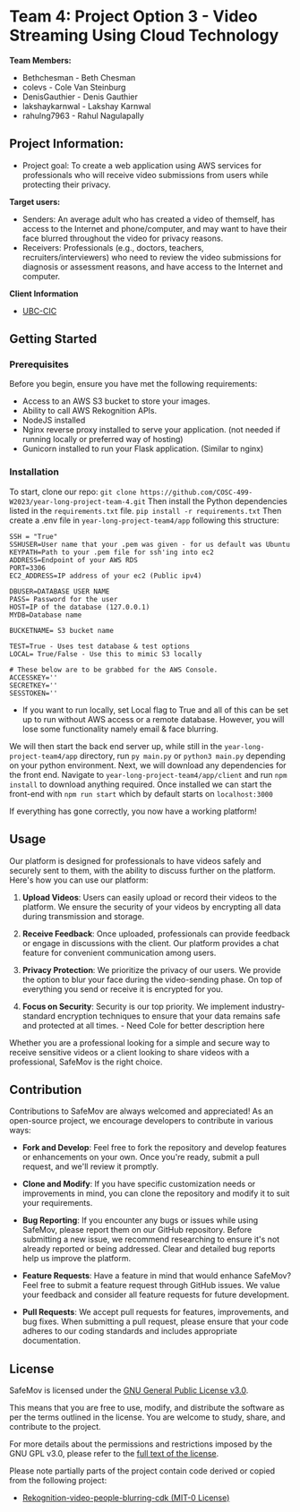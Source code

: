 # Team 4: Project Option 3 -  Video Streaming Using Cloud Technology

**Team Members:**
* Bethchesman - Beth Chesman
* colevs - Cole Van Steinburg
* DenisGauthier - Denis Gauthier
* lakshaykarnwal - Lakshay Karnwal
* rahulng7963 - Rahul Nagulapally

## Project Information:
* Project goal: To create a web application using AWS services for professionals who will receive video submissions from users while protecting their privacy.

**Target users:**
* Senders: An average adult who has created a video of themself, has access to the Internet and phone/computer, and may want to have their face blurred throughout the video for privacy reasons.
* Receivers: Professionals (e.g., doctors, teachers, recruiters/interviewers) who need to review the video submissions for diagnosis or assessment reasons, and have access to the Internet and computer.

**Client Information**
* [UBC-CIC](https://cic.ubc.ca/)


## Getting Started

### Prerequisites
Before you begin, ensure you have met the following requirements:
- Access to an AWS S3 bucket to store your images.
- Ability to call AWS Rekognition APIs.
- NodeJS installed
- Nginx reverse proxy installed to serve your application. (not needed if running locally or preferred way of hosting)
- Gunicorn installed to run your Flask application. (Similar to nginx)

### Installation 
To start, clone our repo:
``` git clone https://github.com/COSC-499-W2023/year-long-project-team-4.git ```
Then install the Python dependencies listed in the `requirements.txt` file.
        ``` pip install -r requirements.txt ```
Then create a .env file in ```year-long-project-team4/app``` following this structure: 
```
SSH = "True"
SSHUSER=User name that your .pem was given - for us default was Ubuntu
KEYPATH=Path to your .pem file for ssh'ing into ec2
ADDRESS=Endpoint of your AWS RDS 
PORT=3306
EC2_ADDRESS=IP address of your ec2 (Public ipv4) 

DBUSER=DATABASE USER NAME
PASS= Password for the user
HOST=IP of the database (127.0.0.1)
MYDB=Database name 

BUCKETNAME= S3 bucket name 

TEST=True - Uses test database & test options 
LOCAL= True/False - Use this to mimic S3 locally 

# These below are to be grabbed for the AWS Console. 
ACCESSKEY=''
SECRETKEY=''
SESSTOKEN=''
```
* If you want to run locally, set Local flag to True and all of this can be set up to run without AWS access or a remote database. However, you will lose some functionality namely email & face blurring.


We will then start the back end server up, while still in the ```year-long-project-team4/app``` directory, run ```py main.py``` or ```python3 main.py``` depending on your python environment.
Next, we will download any dependencies for the front end. Navigate to  ```year-long-project-team4/app/client``` and run ```npm install``` to download anything required.
Once installed we can start the front-end with ```npm run start``` which by default starts on ```localhost:3000```

If everything has gone correctly, you now have a working platform! 

## Usage

Our platform is designed for professionals to have videos safely and securely sent to them, with the ability to discuss further on the platform. Here's how you can use our platform:

1. **Upload Videos**: Users can easily upload or record their videos to the platform. We ensure the security of your videos by encrypting all data during transmission and storage.

2. **Receive Feedback**: Once uploaded, professionals can provide feedback or engage in discussions with the client. Our platform provides a chat feature for convenient communication among users.

3. **Privacy Protection**: We prioritize the privacy of our users. We provide the option to blur your face during the video-sending phase. On top of everything you send or receive it is encrypted for you. 

4. **Focus on Security**: Security is our top priority. We implement industry-standard encryption techniques to ensure that your data remains safe and protected at all times. - Need Cole for better description here 

Whether you are a professional looking for a simple and secure way to receive sensitive videos or a client looking to share videos with a professional, SafeMov is the right choice. 

## Contribution

Contributions to SafeMov are always welcomed and appreciated! As an open-source project, we encourage developers to contribute in various ways:

- **Fork and Develop**: Feel free to fork the repository and develop features or enhancements on your own. Once you're ready, submit a pull request, and we'll review it promptly.

- **Clone and Modify**: If you have specific customization needs or improvements in mind, you can clone the repository and modify it to suit your requirements.

- **Bug Reporting**: If you encounter any bugs or issues while using SafeMov, please report them on our GitHub repository. Before submitting a new issue, we recommend researching to ensure it's not already reported or being addressed. Clear and detailed bug reports help us improve the platform.

- **Feature Requests**: Have a feature in mind that would enhance SafeMov? Feel free to submit a feature request through GitHub issues. We value your feedback and consider all feature requests for future development.

- **Pull Requests**: We accept pull requests for features, improvements, and bug fixes. When submitting a pull request, please ensure that your code adheres to our coding standards and includes appropriate documentation.

## License

SafeMov is licensed under the [GNU General Public License v3.0](https://www.gnu.org/licenses/gpl-3.0.html). 

This means that you are free to use, modify, and distribute the software as per the terms outlined in the license. You are welcome to study, share, and contribute to the project.

For more details about the permissions and restrictions imposed by the GNU GPL v3.0, please refer to the [full text of the license](https://www.gnu.org/licenses/gpl-3.0.html).

Please note partially parts of the project contain code derived or copied from the following project:
- [Rekognition-video-people-blurring-cdk (MIT-0 License)](https://github.com/aws-samples/rekognition-video-people-blurring-cdk)

